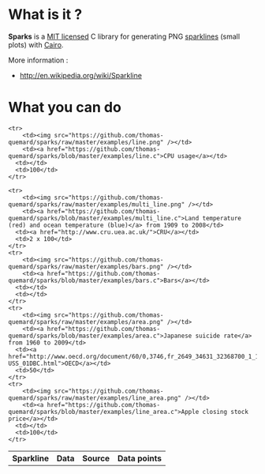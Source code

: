 # What is it ?

**Sparks** is a [MIT licensed](https://github.com/thomas-quemard/sparks/blob/master/LICENSE) C library for generating PNG [sparklines](http://en.wikipedia.org/wiki/Sparkline) (small
plots) with [Cairo](http://cairographics.org/).

More information :

* http://en.wikipedia.org/wiki/Sparkline



# What you can do

<table>
   <tr>
         <th>Sparkline</th>
         <th>Data</th>
         <th>Source</th>
         <th>Data points</th>
   </tr>

	<tr>
		<td><img src="https://github.com/thomas-quemard/sparks/raw/master/examples/line.png" /></td>
		<td><a href="https://github.com/thomas-quemard/sparks/blob/master/examples/line.c">CPU usage</a></td>
      <td></td>
      <td>100</td>
	</tr>

	<tr>
		<td><img src="https://github.com/thomas-quemard/sparks/raw/master/examples/multi_line.png" /></td>
		<td><a href="https://github.com/thomas-quemard/sparks/blob/master/examples/multi_line.c">Land temperature (red) and ocean temperature (blue)</a> from 1909 to 2008</td>
      <td><a href="http://www.cru.uea.ac.uk/">CRU</a></td>
      <td>2 x 100</td>
	</tr>
	<tr>
		<td><img src="https://github.com/thomas-quemard/sparks/raw/master/examples/bars.png" /></td>
		<td><a href="https://github.com/thomas-quemard/sparks/blob/master/examples/bars.c">Bars</a></td>
      <td></td>
      <td></td>
	</tr>
	<tr>
		<td><img src="https://github.com/thomas-quemard/sparks/raw/master/examples/area.png" /></td>
		<td><a href="https://github.com/thomas-quemard/sparks/blob/master/examples/area.c">Japanese suicide rate</a> from 1960 to 2009</td>
      <td><a href="http://www.oecd.org/document/60/0,3746,fr_2649_34631_32368700_1_1_1_1,00&&en-USS_01DBC.html">OECD</a></td>
      <td>50</td>
	</tr>
	<tr>
		<td><img src="https://github.com/thomas-quemard/sparks/raw/master/examples/line_area.png" /></td>
		<td><a href="https://github.com/thomas-quemard/sparks/blob/master/examples/line_area.c">Apple closing stock price</a></td>
      <td></td>
      <td>100</td>
	</tr>
</table>
